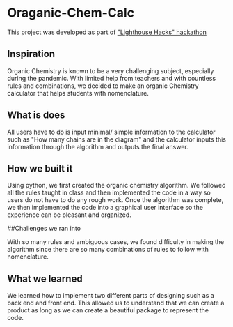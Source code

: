 # Oraganic-Chem-Calc

This project was developed as part of ["Lighthouse Hacks" hackathon](https://devpost.com/software/organic-chemistry-calculator)

## Inspiration

Organic Chemistry is known to be a very challenging subject, especially during the pandemic. With limited help from teachers and with countless rules and combinations, we decided to make an organic Chemistry calculator that helps students with nomenclature.

## What is does 

All users have to do is input minimal/ simple information to the calculator such as "How many chains are in the diagram" and the calculator inputs this information through the algorithm and outputs the final answer.

## How we built it

Using python, we first created the organic chemistry algorithm. We followed all the rules taught in class and then implemented the code in a way so users do not have to do any rough work. Once the algorithm was complete, we then implemented the code into a graphical user interface so the experience can be pleasant and organized.

##Challenges we ran into

With so many rules and ambiguous cases, we found difficulty in making the algorithm since there are so many combinations of rules to follow with nomenclature.

## What we learned

We learned how to implement two different parts of designing such as a back end and front end. This allowed us to understand that we can create a product as long as we can create a beautiful package to represent the code.


